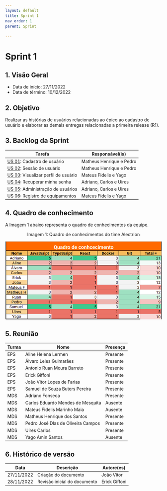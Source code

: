 ```yaml
---
layout: default
title: Sprint 1
nav_order: 1
parent: Sprint

---
```


# Sprint 1

## 1. Visão Geral

* Data de início: 27/11/2022
* Data de término: 10/12/2022

## 2. Objetivo 

Realizar as histórias de usuários relacionadas ao épico ao cadastro de usuário e elaborar as demais entregas relacionadas a primeira release (R1).

## 3. Backlog da Sprint

|Tarefa|Responsável(is)|
|------|-----------|
| [US 01](https://github.com/fga-eps-mds/2022-2-alectrion-doc/issues/7): Cadastro de usuário | Matheus Henrique e Pedro |
| [US 02](https://github.com/fga-eps-mds/2022-2-alectrion-doc/issues/8): Sessão de usuário | Matheus Henrique e Pedro |
| [US 03](https://github.com/fga-eps-mds/2022-2-alectrion-doc/issues/9): Visualizar perfil de usuário | Mateus Fidelis e Yago |
| [US 04](https://github.com/fga-eps-mds/2022-2-alectrion-doc/issues/10): Recuperar minha senha | Adriano, Carlos e Uires |
| [US 05](https://github.com/fga-eps-mds/2022-2-Alectrion-DOC/issues/12): Administração de usuários | Adriano, Carlos e Uires |
| [US 06](https://github.com/fga-eps-mds/2022-2-Alectrion-DOC/issues/13): Registro de equipamentos | Mateus Fidelis e Yago |

## 4. Quadro de conhecimento

A Imagem 1 abaixo representa o quadro de conhecimentos da equipe.

<figcaption align='center'>
   Imagem 1: Quadro de conhecimentos do time Alectrion
   <br>
</figcaption>

[<div align="center"><img width="auto" height="auto" src="../assets/quadro_de_conhecimento/1_quadro_de_conhecimento.png"/></div>](../assets/quadro_de_conhecimento/1_quadro_de_conhecimento.png)

## 5. Reunião

|Turma|Nome|Presença|
|-----|----|--------|
| EPS | Aline Helena Lermen | Presente |
| EPS | Álvaro Leles Guimarães | Presente |
| EPS | Antonio Ruan Moura Barreto | Presente |
| EPS | Erick Giffoni | Presente |
| EPS | João Vitor Lopes de Farias | Presente |
| EPS | Samuel de Souza Buters Pereira | Presente |
| MDS | Adriano Fonseca | Presente |
| MDS | Carlos Eduardo Mendes de Mesquita | Ausente |
| MDS | Mateus Fidelis Marinho Maia | Ausente |
| MDS | Matheus Henrique dos Santos | Presente |
| MDS | Pedro José DIas de Oliveira Campos | Presente |
| MDS | Uires Carlos | Presente |
| MDS | Yago Amin Santos | Ausente |


## 6. Histórico de versão

|**Data**|**Descrição**|**Autore(es)**|
|--------|-------------|--------------|
|27/11/2022| Criação do documento | João Vitor |
|28/11/2022| Revisão inicial do documento | Erick Giffoni |